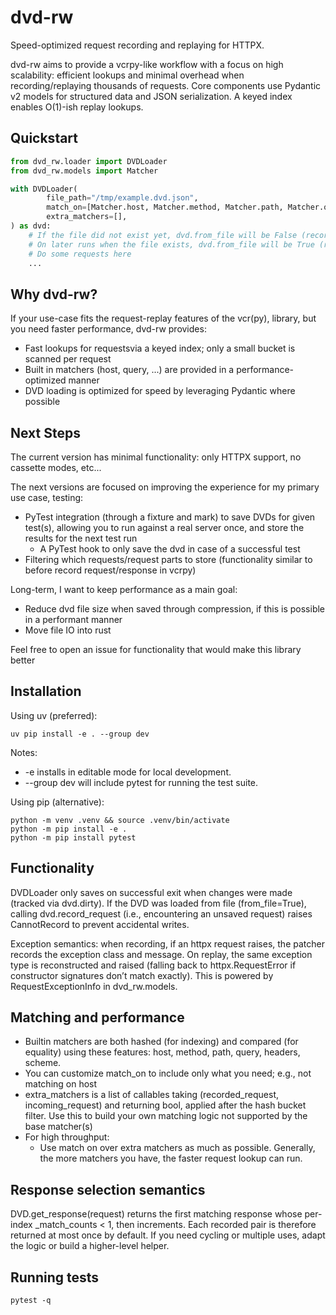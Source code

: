 # dvd-rw

Speed-optimized request recording and replaying for HTTPX.

dvd-rw aims to provide a vcrpy-like workflow with a focus on high scalability: efficient lookups and minimal overhead
when recording/replaying thousands of requests. Core components use Pydantic v2 models for structured data and JSON
serialization. A keyed index enables O(1)-ish replay lookups.

## Quickstart

```python
from dvd_rw.loader import DVDLoader
from dvd_rw.models import Matcher

with DVDLoader(
        file_path="/tmp/example.dvd.json",
        match_on=[Matcher.host, Matcher.method, Matcher.path, Matcher.query],
        extra_matchers=[],
) as dvd:
    # If the file did not exist yet, dvd.from_file will be False (recording allowed)
    # On later runs when the file exists, dvd.from_file will be True (replay only)
    # Do some requests here
    ...
```
## Why dvd-rw?

If your use-case fits the request-replay features of the vcr(py), library, but you need faster performance,
dvd-rw provides:

- Fast lookups for requestsvia a keyed index; only a small bucket is scanned per request
- Built in matchers (host, query, ...) are provided in a performance-optimized manner
- DVD loading is optimized for speed by leveraging Pydantic where possible

## Next Steps

The current version has minimal functionality: only HTTPX support, no cassette modes, etc...

The next versions are focused on improving the experience for my primary use case, testing:

- PyTest integration (through a fixture and mark) to save DVDs for given test(s), allowing you to run against a real
  server once, and store the results for the next test run
    - A PyTest hook to only save the dvd in case of a successful test
- Filtering which requests/request parts to store (functionality similar to before record request/response in vcrpy)

Long-term, I want to keep performance as a main goal:

- Reduce dvd file size when saved through compression, if this is possible in a performant manner
- Move file IO into rust

Feel free to open an issue for functionality that would make this library better

## Installation

Using uv (preferred):

```
uv pip install -e . --group dev
```

Notes:

- -e installs in editable mode for local development.
- --group dev will include pytest for running the test suite.

Using pip (alternative):

```
python -m venv .venv && source .venv/bin/activate
python -m pip install -e .
python -m pip install pytest
```

## Functionality

DVDLoader only saves on successful exit when changes were made (tracked via dvd.dirty). If the DVD was loaded from
file (from_file=True), calling dvd.record_request (i.e., encountering an unsaved request) raises CannotRecord to prevent
accidental writes.

Exception semantics: when recording, if an httpx request raises, the patcher records the exception class and message. On
replay, the same exception type is reconstructed and raised (falling back to httpx.RequestError if constructor
signatures don’t match exactly). This is powered by RequestExceptionInfo in dvd_rw.models.

## Matching and performance

- Builtin matchers are both hashed (for indexing) and compared (for equality) using these features: host, method, path,
  query, headers, scheme.
- You can customize match_on to include only what you need; e.g., not matching on host
- extra_matchers is a list of callables taking (recorded_request, incoming_request) and returning bool, applied after
  the hash bucket filter. Use this to build your own matching logic not supported by the base matcher(s)
- For high throughput:
    - Use match on over extra matchers as much as possible. Generally, the more matchers you have,
      the faster request lookup can run.

## Response selection semantics

DVD.get_response(request) returns the first matching response whose per-index _match_counts < 1, then increments. Each
recorded pair is therefore returned at most once by default. If you need cycling or multiple uses, adapt the logic or
build a higher-level helper.

## Running tests

```
pytest -q
```
